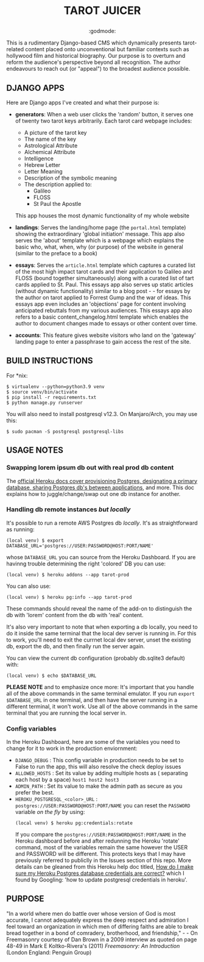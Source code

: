 # <p align="center"> TAROT JUICER</p>
<p align="center">:godmode:</p>
This is a rudimentary Django-based CMS which dynamically presents tarot-related content placed onto unconventional but familiar contexts such as hollywood film and historical biography. Our purpose is to overturn and reform the audience's perspective beyond all recognition. The author endeavours to reach out (or "appeal") to the broadest audience possible.

## DJANGO APPS

Here are Django apps I've created and what their purpose is:

- **generators**: When a web user clicks the 'random' button, it serves one of twenty two tarot keys arbitrarily. Each tarot card webpage includes:
   -  A picture of the tarot key
   -  The name of the key
   -  Astrological Attribute
   -  Alchemical Attribute
   -  Intelligence
   -  Hebrew Letter
   -  Letter Meaning
   -  Description of the symbolic meaning
   -  The description applied to:
      - Galileo
      - FLOSS
      - St Paul the Apostle
  
  This app houses the most dynamic functionality of my whole website
- **landings**: Serves the landing/home page (the `portal.html` template) showing the extraordinary 'global initiation' message. This app also serves the 'about' template which is a webpage which explains the basic who, what, when, why (or purpose) of the website in general (similar to the preface to a book)
- **essays**: Serves the `article.html` template which captures a curated list of the most high impact tarot cards and their application to Galileo and FLOSS (bound together simultaneously) along with a curated list of tart cards applied to St. Paul. This essays app also serves up static articles (without dynamic functionality) similar to a blog post - - for essays by the author on tarot applied to Forrest Gump and the war of ideas. This essays app even includes an 'objections' page for content involving anticipated rebuttals from my various audiences. This essays app also refers to a basic content_changelog.html template which enables the author to document changes made to essays or other content over time.
- **accounts**: This feature gives website visitors who land on the 'gateway' landing page to enter a passphrase to gain access the rest of the site.

## BUILD INSTRUCTIONS

For *nix:
```
$ virtualenv --python=python3.9 venv
$ source venv/bin/activate
$ pip install -r requirements.txt
$ python manage.py runserver
```

You will also need to install postgresql v12.3. On Manjaro/Arch, you may use this:
```
$ sudo pacman -S postgresql postgresql-libs
```
## USAGE NOTES
### Swapping lorem ipsum db out with real prod db content

The [official Heroku docs cover provisioning Postgres, designating a primary database, sharing Postgres db's between applications](https://devcenter.heroku.com/articles/heroku-postgresql), and more. This doc explains how to juggle/change/swap out one db instance for another.

### Handling db remote instances *but locally*

It's possible to run a remote AWS Postgres db *locally*. It's as straightforward as running:

`(local venv) $ export DATABASE_URL='postgres://USER:PASSWORD@HOST:PORT/NAME'`
   
whose `DATABASE_URL` you can source from the Heroku Dashboard. If you are havinng trouble determining the right 'colored' DB you can use: 

`(local venv) $ heroku addons --app tarot-prod`

You can also use:

`(local venv) $ heroku pg:info --app tarot-prod`

These commands should reveal the name of the add-on to distinguish the db with 'lorem' content from the db with  'real' content.

It's also very important to note that when exporting a db locally, you need to do it inside the same terminal that the local dev server is running in. For this to work, you'll need to exit the currnet local dev server, unset the existing db, export the db, and then finally run the server again. 

You can view the current db configuration (probably db.sqlite3 default) with:

`(local venv) $ echo $DATABASE_URL`

**PLEASE NOTE** and to emphasize once more: It's important that you handle all of the above commands in the same terminal emulator. If you run `export $DATABASE_URL` in one terminal, and then have the server running in a different terminal, it won't work. Use all of the above commands in the same terminal that you are running the local server in.

### Config variables
In the Heroku Dashboard, here are some of the variables you need to change for it to work in the production enviornment:
* `DJANGO_DEBUG` : This config variable in production needs to be set to False to run the app, this will also resolve the check deploy issues
* `ALLOWED_HOSTS` : Set its value by adding multiple hosts as ( separating each host by a space) `host1 host2 host3`
* `ADMIN_PATH` : Set its value to make the admin path as secure as you prefer the best.
* `HEROKU_POSTGRESQL_<color>_URL` : `postgres://USER:PASSWORD@HOST:PORT/NAME` you can reset the `PASSWORD` variable _on the fly_ by using:
   ```
   (local venv) $ heroku pg:credentials:rotate
   ```
   If you compare the `postgres://USER:PASSWORD@HOST:PORT/NAME` in the Heroku dashboard before and after redunning the Heroku 'rotate' command, most of the variables remain the same however the USER and PASSWORD will be different. This protects keys that I may have previously referred to publiclly in the Issues section of this repo. More details can be gleaned from this Heroku help doc titled, [How do I make sure my Heroku Postgres database credentials are correct?](https://help.heroku.com/FE0S4CS4/how-do-i-make-sure-my-heroku-postgres-database-credentials-are-correct) which I found by Googling: 'how to update postgresql credentials in heroku'.

## PURPOSE

"In a world where men do battle over whose version of God is most accurate, I cannot adequately express the deep respect and admiration I feel toward an organization in which men of differing faiths are able to break bread together in a bond of comradery, brotherhood, and friendship," - - On Freemasonry courtesy of Dan Brown in a 2009 interview as quoted on page 48-49 in Mark E Koltko-Rivera's (2011) _Freemasonry: An Introduction_ (London England: Penguin Group)


